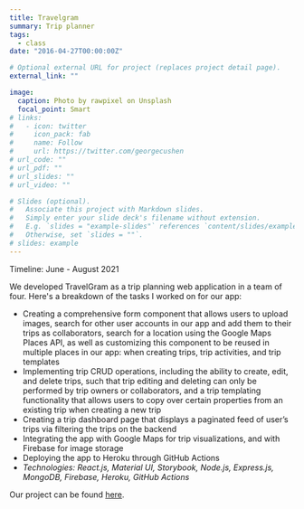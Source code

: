 ```yaml
---
title: Travelgram
summary: Trip planner
tags:
  - class
date: "2016-04-27T00:00:00Z"

# Optional external URL for project (replaces project detail page).
external_link: ""

image:
  caption: Photo by rawpixel on Unsplash
  focal_point: Smart
# links:
#   - icon: twitter
#     icon_pack: fab
#     name: Follow
#     url: https://twitter.com/georgecushen
# url_code: ""
# url_pdf: ""
# url_slides: ""
# url_video: ""

# Slides (optional).
#   Associate this project with Markdown slides.
#   Simply enter your slide deck's filename without extension.
#   E.g. `slides = "example-slides"` references `content/slides/example-slides.md`.
#   Otherwise, set `slides = ""`.
# slides: example
---
```


Timeline: June - August 2021

We developed TravelGram as a trip planning web application in a team of four. Here's a breakdown of the tasks I worked on for our app:

- Creating a comprehensive form component that allows users to upload images, search for other user accounts in our app and add them to their trips as collaborators, search for a location using the Google Maps Places API, as well as customizing this component to be reused in multiple places in our app: when creating trips, trip activities, and trip templates
- Implementing trip CRUD operations, including the ability to create, edit, and delete trips, such that trip editing and deleting can only be performed by trip owners or collaborators, and a trip templating functionality that allows users to copy over certain properties from an existing trip when creating a new trip
- Creating a trip dashboard page that displays a paginated feed of user’s trips via filtering the trips on the backend
- Integrating the app with Google Maps for trip visualizations, and with Firebase for image storage
- Deploying the app to Heroku through GitHub Actions
- _Technologies: React.js, Material UI, Storybook, Node.js, Express.js, MongoDB, Firebase, Heroku, GitHub Actions_

Our project can be found [here](https://github.com/TheAvi123/TravelGram).
